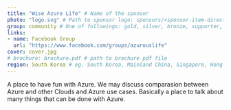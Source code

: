 ```yaml
---
title: "Wise Azure Life" # Name of the sponsor
photo: "logo.svg" # Path to sponsor logo: sponsors/<sponsor-item-directory>/logo.png
group: community # One of followings: gold, silver, bronze, supporter, infra, record, videoi18n, swag, partner
links:
- name: Facebook Group
  url: "https://www.facebook.com/groups/azurouslife"
cover: cover.jpg
# brochure: brochure.pdf # path to brochure pdf file
region: South Korea # eg. South Korea, Mainland China, Singapore, Hong Kong, Taiwan ...
---
```


A place to have fun with Azure. We may discuss comparasion between Azure and other Clouds and Azure use cases. Basically a place to talk about many things that can be done with Azure.